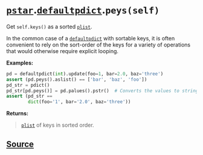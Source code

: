 # [`pstar`](./pstar.md).[`defaultpdict`](./pstar_defaultpdict.md).`peys(self)`

Get `self.keys()` as a sorted [`plist`](./pstar_plist.md).

In the common case of a [`defaultpdict`](./pstar_defaultpdict.md) with sortable keys, it is often convenient
to rely on the sort-order of the keys for a variety of operations that would
otherwise require explicit looping.

**Examples:**
```python
pd = defaultpdict(int).update(foo=1, bar=2.0, baz='three')
assert (pd.peys().aslist() == ['bar', 'baz', 'foo'])
pd_str = pdict()
pd_str[pd.peys()] = pd.palues().pstr()  # Converts the values to strings.
assert (pd_str ==
        dict(foo='1', bar='2.0', baz='three'))
```

**Returns:**

>    [`plist`](./pstar_plist.md) of keys in sorted order.



## [Source](../pstar/pstar.py#L762-L783)